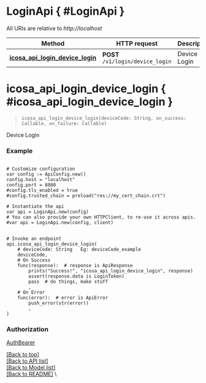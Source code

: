 <a name="__pageTop"></a>
# LoginApi   { #LoginApi }


All URIs are relative to *http://localhost*

Method | HTTP request | Description
------------- | ------------- | -------------
[**icosa_api_login_device_login**](#icosa_api_login_device_login) | **POST** `/v1/login/device_login` | Device Login

# **icosa_api_login_device_login**   { #icosa_api_login_device_login }
<a name="icosa_api_login_device_login"></a>

> `icosa_api_login_device_login(deviceCode: String, on_success: Callable, on_failure: Callable)`

Device Login



### Example


```gdscript

# Customize configuration
var config := ApiConfig.new()
config.host = "localhost"
config.port = 8080
#config.tls_enabled = true
#config.trusted_chain = preload("res://my_cert_chain.crt")

# Instantiate the api
var api = LoginApi.new(config)
# You can also provide your own HTTPClient, to re-use it across apis.
#var api = LoginApi.new(config, client)


# Invoke an endpoint
api.icosa_api_login_device_login(
	# deviceCode: String   Eg: deviceCode_example
	deviceCode,
	# On Success
	func(response):  # response is ApiResponse
		prints("Success!", "icosa_api_login_device_login", response)
		assert(response.data is LoginToken)
		pass  # do things, make stuff
		,
	# On Error
	func(error):  # error is ApiError
		push_error(str(error))
		,
)

```


### Authorization

[AuthBearer](../README.md#AuthBearer)

[[Back to top]](#__pageTop) \
[[Back to API list]](../README.md#documentation-for-api-endpoints) \
[[Back to Model list]](../README.md#documentation-for-models) \
[[Back to README]](../README.md) \

